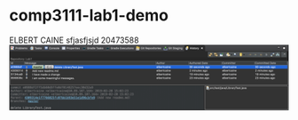 # comp3111-lab1-demo

ELBERT CAINE
sfjasfjsjd
20473588
<img src="Screen Shot 2019-02-20 at 3.03.12 PM.png">
